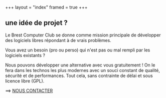 +++
layout = "index"
framed = true
+++

## une idée de projet ?

Le Brest Computer Club se donne comme mission principale de développer des logiciels libres répondant à de vrais problèmes.

Vous avez un besoin (pro ou perso) qui n'est pas ou mal rempli par les logiciels existants ? 

Nous pouvons développer une alternative avec vous gratuitement ! On le fera dans les technos les plus modernes avec un souci constant de qualité, sécurité et de performances. Tout cela, sans contrainte de délai et sous licence libre (GPL).


==> [NOUS CONTACTER ](https://docs.google.com/forms/d/e/1FAIpQLSdCnEdDEtzH-QFqMBA7-CrvVi8pwciGxPVML1OondETuNBo2g/viewform)
